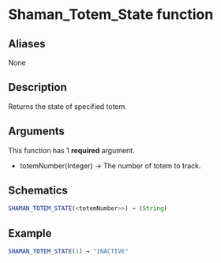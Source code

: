 # Shaman_Totem_State function

## Aliases

None

## Description

Returns the state of specified totem.

## Arguments

This function has 1 **required** argument.

- totemNumber(Integer) → The number of totem to track.

## Schematics

```js
SHAMAN_TOTEM_STATE(<totemNumber>>) → (String)
```

## Example

```js
SHAMAN_TOTEM_STATE(1) → "INACTIVE"
```
